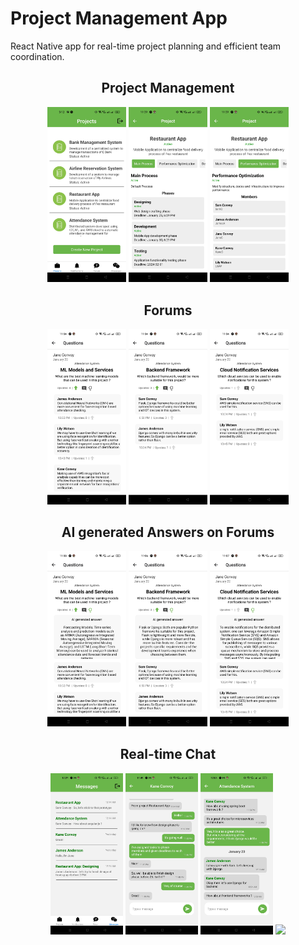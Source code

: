 # Project Management App
React Native app for real-time project planning and efficient team coordination.

<!-- ![sysArchi](resources/projects.jpg)
![sysArchi](resources/projects.jpg)
![sysArchi](resources/projects.jpg) -->

<h2 align="center">Project Management</h2>
<p float="left" align="center">
<img src="resources/projects.jpg"  width="25%">
<img src="resources/process1.jpg"  width="25%">
<img src="resources/process2.jpg"  width="25%">
</p>

<h2 align="center">Forums</h2>
<p float="left" align="center">
<img src="resources/question1.jpg"  width="25%">
<img src="resources/question2.jpg"  width="25%">
<img src="resources/question3.jpg"  width="25%">
</p>

<h2 align="center">AI generated Answers on Forums</h2>
<p float="left" align="center">
<img src="resources/AI1.jpg"  width="25%">
<img src="resources/AI2.jpg"  width="25%">
<img src="resources/AI3.jpg"  width="25%">
</p>

<h2 align="center">Real-time Chat</h2>
<p float="left" align="center">
<img src="resources/Messages.jpg"  width="23%">
<img src="resources/privateChat.jpg"  width="23%">
<img src="resources/projectChat.jpg"  width="23%">
<img src="resources/real-time-chat.gif"  width="23%">
</p>
